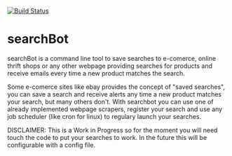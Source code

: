 [![Build Status](https://travis-ci.org/FerCa/searchBot.svg?branch=master)](https://travis-ci.org/FerCa/searchBot)
# searchBot

searchBot is a command line tool to save searches to e-comerce, online thrift shops or any other webpage providing 
searches for products and receive emails every time a new product matches the search.

Some e-comerce sites like ebay provides the concept of "saved searches", you can save a search and receive alerts any time 
a new product matches your search, but many others don't. With searchbot you can use one of already implemented webpage 
scrapers, register your search and use any job scheduler (like cron for linux) to regulary launch your searches.

DISCLAIMER: This is a Work in Progress so for the moment you will need touch the code to put your searches to work. In the 
future this will be configurable with a config file.
